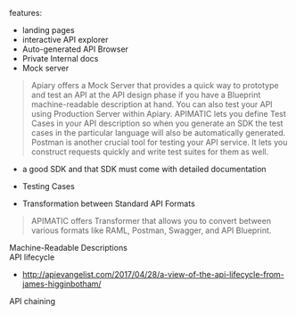 features:
- landing pages
- interactive API explorer
- Auto-generated API Browser
- Private Internal docs
- Mock server
> Apiary offers a Mock Server that provides a quick way to prototype and test an API at the API design phase if you have a Blueprint machine-readable description at hand.
> You can also test your API using Production Server within Apiary.
> APIMATIC lets you define Test Cases in your API description so when you generate an SDK the test cases in the particular language will also be automatically generated.
> Postman is another crucial tool for testing your API service. It lets you construct requests quickly and write test suites for them as well.

- a good SDK and that SDK must come with detailed documentation
- Testing Cases

- Transformation between Standard API Formats
> APIMATIC offers Transformer that allows you to convert between various formats like RAML, Postman, Swagger, and API Blueprint.

Machine-Readable Descriptions  
API lifecycle  
- http://apievangelist.com/2017/04/28/a-view-of-the-api-lifecycle-from-james-higginbotham/

API chaining
